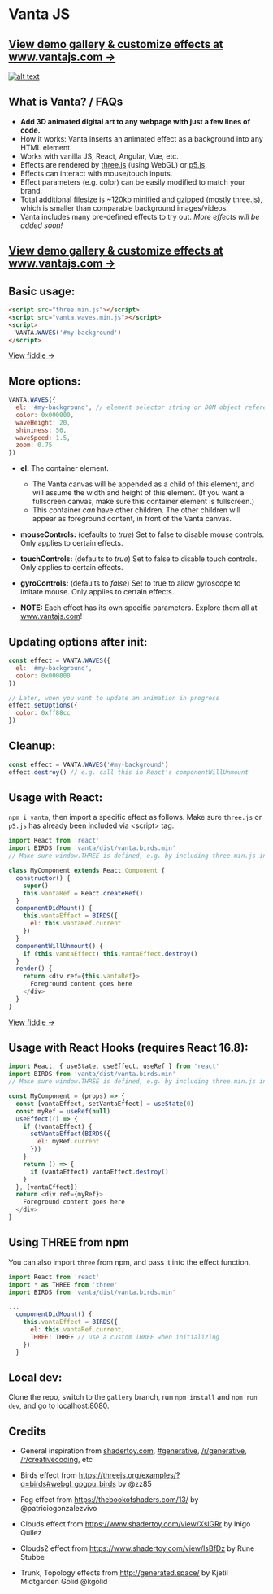 # Vanta JS

## [View demo gallery & customize effects at www.vantajs.com &rarr;](https://www.vantajs.com)

[![alt text](https://www.vantajs.com/gallery/vanta-preview.gif "Vanta JS")](https://www.vantajs.com)



## What is Vanta? / FAQs

- **Add 3D animated digital art to any webpage with just a few lines of code.**
- How it works: Vanta inserts an animated effect as a background into any HTML element.
- Works with vanilla JS, React, Angular, Vue, etc.
- Effects are rendered by [three.js](https://github.com/mrdoob/three.js/) (using WebGL) or [p5.js](https://github.com/processing/p5.js).
- Effects can interact with mouse/touch inputs.
- Effect parameters (e.g. color) can be easily modified to match your brand.
- Total additional filesize is ~120kb minified and gzipped (mostly three.js), which is smaller than comparable background images/videos.
- Vanta includes many pre-defined effects to try out. *More effects will be added soon!*

## [View demo gallery & customize effects at www.vantajs.com &rarr;](https://www.vantajs.com)

## Basic usage:

```html
<script src="three.min.js"></script>
<script src="vanta.waves.min.js"></script>
<script>
  VANTA.WAVES('#my-background')
</script>
```

[View fiddle &rarr;](https://jsfiddle.net/xb74q5h1/)

## More options:

```js
VANTA.WAVES({
  el: '#my-background', // element selector string or DOM object reference
  color: 0x000000,
  waveHeight: 20,
  shininess: 50,
  waveSpeed: 1.5,
  zoom: 0.75
})
```

- **el:** The container element.
  - The Vanta canvas will be appended as a child of this element, and will assume the width and height of this element. (If you want a fullscreen canvas, make sure this container element is fullscreen.)
  - This container *can* have other children. The other children will appear as foreground content, in front of the Vanta canvas.

- **mouseControls:** (defaults to *true*) Set to false to disable mouse controls. Only applies to certain effects.

- **touchControls:** (defaults to *true*) Set to false to disable touch controls. Only applies to certain effects.

- **gyroControls:** (defaults to *false*) Set to true to allow gyroscope to imitate mouse. Only applies to certain effects.

- **NOTE:** Each effect has its own specific parameters. Explore them all at www.vantajs.com!

## Updating options after init:

```js
const effect = VANTA.WAVES({
  el: '#my-background',
  color: 0x000000
})

// Later, when you want to update an animation in progress
effect.setOptions({
  color: 0xff88cc
})
```

## Cleanup:

```js
const effect = VANTA.WAVES('#my-background')
effect.destroy() // e.g. call this in React's componentWillUnmount
```

## Usage with React:

`npm i vanta`, then import a specific effect as follows. Make sure `three.js` or `p5.js` has already been included via &lt;script> tag.

```js
import React from 'react'
import BIRDS from 'vanta/dist/vanta.birds.min'
// Make sure window.THREE is defined, e.g. by including three.min.js in the document head using a <script> tag

class MyComponent extends React.Component {
  constructor() {
    super()
    this.vantaRef = React.createRef()
  }
  componentDidMount() {
    this.vantaEffect = BIRDS({
      el: this.vantaRef.current
    })
  }
  componentWillUnmount() {
    if (this.vantaEffect) this.vantaEffect.destroy()
  }
  render() {
    return <div ref={this.vantaRef}>
      Foreground content goes here
    </div>
  }
}
```
[View fiddle &rarr;](https://jsfiddle.net/tsrwxzyL/2/)

## Usage with React Hooks (requires React 16.8):

```js
import React, { useState, useEffect, useRef } from 'react'
import BIRDS from 'vanta/dist/vanta.birds.min'
// Make sure window.THREE is defined, e.g. by including three.min.js in the document head using a <script> tag

const MyComponent = (props) => {
  const [vantaEffect, setVantaEffect] = useState(0)
  const myRef = useRef(null)
  useEffect(() => {
    if (!vantaEffect) {
      setVantaEffect(BIRDS({
        el: myRef.current
      }))
    }
    return () => {
      if (vantaEffect) vantaEffect.destroy()
    }
  }, [vantaEffect])
  return <div ref={myRef}>
    Foreground content goes here
  </div>
}
```

## Using THREE from npm

You can also import `three` from npm, and pass it into the effect function.

```js
import React from 'react'
import * as THREE from 'three'
import BIRDS from 'vanta/dist/vanta.birds.min'

...
  componentDidMount() {
    this.vantaEffect = BIRDS({
      el: this.vantaRef.current,
      THREE: THREE // use a custom THREE when initializing
    })
  }

```

## Local dev:

Clone the repo, switch to the `gallery` branch, run `npm install` and `npm run dev`, and go to localhost:8080.

## Credits

- General inspiration from [shadertoy.com](https://www.shadertoy.com), [#generative](https://www.twitter.com/hashtag/generative), [/r/generative](https://www.reddit.com/r/generative/), [/r/creativecoding](https://www.reddit.com/r/creativecoding/), etc

- Birds effect from https://threejs.org/examples/?q=birds#webgl_gpgpu_birds by @zz85
- Fog effect from https://thebookofshaders.com/13/ by @patriciogonzalezvivo
- Clouds effect from https://www.shadertoy.com/view/XslGRr by Inigo Quilez
- Clouds2 effect from https://www.shadertoy.com/view/lsBfDz by Rune Stubbe
- Trunk, Topology effects from http://generated.space/ by Kjetil Midtgarden Golid @kgolid
